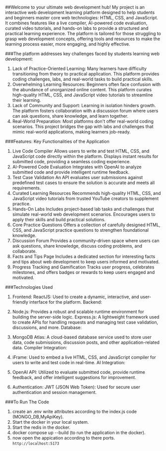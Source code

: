 ##Welcome to your ultimate web development hub!
My project is an interactive web development learning platform designed to help students and beginners master core web technologies: HTML, CSS, and JavaScript. It combines features like a live compiler, AI-powered code evaluation, curated video tutorials, and hands-on labs to provide a structured and practical learning experience. The platform is tailored for those struggling to grasp web development concepts, offering tools and resources to make the learning process easier, more engaging, and highly effective.

###The platform addresses key challenges faced by students learning web development:
1. Lack of Practice-Oriented Learning: Many learners have difficulty transitioning from theory to practical application. This platform provides coding challenges, labs, and real-world tasks to build practical skills.
2. Overwhelming Learning Resources: Beginners often face confusion with the abundance of unorganized online content. This platform curates high-quality HTML, CSS, and JavaScript video tutorials to streamline their learning.
3. Lack of Community and Support: Learning in isolation hinders growth. The platform fosters collaboration with a discussion forum where users can ask questions, share knowledge, and learn together.
4. Real-World Preparation: Most platforms don't offer real-world coding scenarios. This project bridges the gap with labs and challenges that mimic real-world applications, making learners job-ready.

###Features: Key Functionalities of the Application

1. Live Code Compiler
Allows users to write and test HTML, CSS, and JavaScript code directly within the platform.
Displays instant results for submitted code, providing a seamless coding experience.
2. AI-Powered Code Evaluation
Integrates with OpenAI to analyze submitted code and provide intelligent runtime feedback.
3. Test Case Validation
An API evaluates user submissions against predefined test cases to ensure the solution is accurate and meets all requirements.
4. Curated Learning Resources
Recommends high-quality HTML, CSS, and JavaScript video tutorials from trusted YouTube creators to supplement practice.
5. Hands-On Labs
Includes project-based lab tasks and challenges that simulate real-world web development scenarios.
Encourages users to apply their skills and build practical solutions.
6. Core Practice Questions
Offers a collection of carefully designed HTML, CSS, and JavaScript practice questions to strengthen foundational knowledge.
7. Discussion Forum
Provides a community-driven space where users can ask questions, share knowledge, discuss coding problems, and collaborate.
8. Facts and Tips Page
Includes a dedicated section for interesting facts and tips about web development to keep users informed and motivated.
9. Progress Tracking and Gamification
Tracks user progress, celebrates milestones, and offers badges or rewards to keep users engaged and motivated.


###Technologies Used
1. Frontend:
ReactJS: Used to create a dynamic, interactive, and user-friendly interface for the platform.
Backend:

2. Node.js: Provides a robust and scalable runtime environment for building the server-side logic.
Express.js: A lightweight framework used to create APIs for handling requests and managing test case validation, discussions, and more.
Database:

3. MongoDB Atlas: A cloud-based database service used to store user data, code submissions, discussion posts, and other application-related data.
Compiler Integration:

4. iFrame: Used to embed a live HTML, CSS, and JavaScript compiler for users to write and test code in real-time.
AI Integration:

5. OpenAI API: Utilized to evaluate submitted code, provide runtime feedback, and offer intelligent suggestions for improvement.
   
6. Authentication:
JWT (JSON Web Token): Used for secure user authentication and session management.


###To Run The Code
1. create an .env write attributes according to the index.js code (MONGO_DB,MyApiKey).
2. Start the docker in your local system.
3. Start the redis in the docker.
4. docker compose up --build  (to run the application in the docker).
5. now open the appication according to there ports.  `http://localhost:5173`
   

